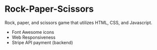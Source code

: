 # Rock-Paper-Scissors
Rock, paper, and scissors game that utilizes HTML, CSS, and Javascript.
- Font Awesome icons
- Web Responsiveness
- Stripe API payment (backend)
